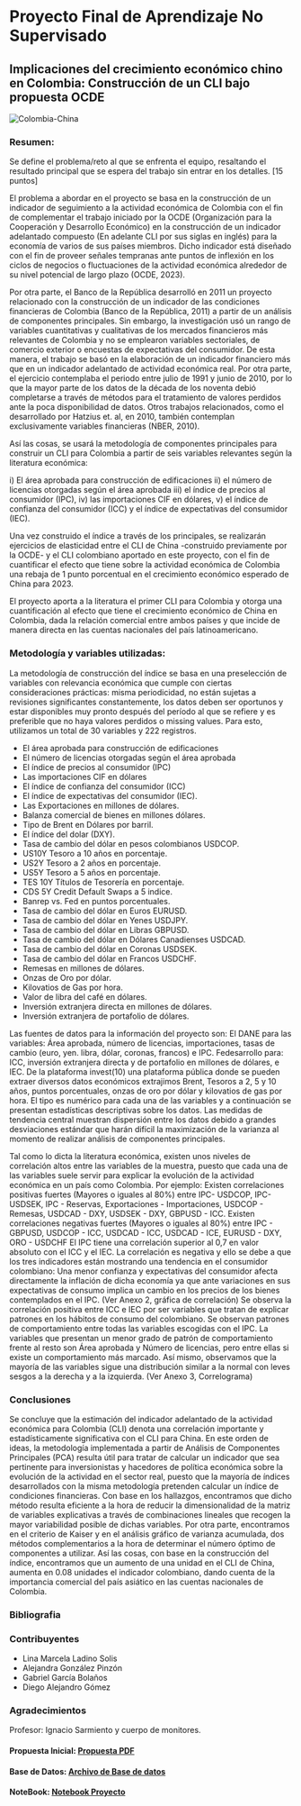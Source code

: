# Proyecto Final de Aprendizaje No Supervisado
## Implicaciones del crecimiento económico chino en Colombia: Construcción de un CLI bajo propuesta OCDE
![Colombia-China](https://tse3.mm.bing.net/th?id=OIP.C8eqQAjvo9lxY5gEnxca0wHaDM&pid=Api&P=0&h=180)

### Resumen:

Se define el problema/reto al que se enfrenta el equipo, resaltando el resultado principal que se espera del trabajo sin entrar en los detalles. [15 puntos]

El problema a abordar en el proyecto se basa en la construcción de un indicador de seguimiento a la actividad económica de Colombia con el fin de complementar el trabajo iniciado por la OCDE (Organización para la Cooperación y Desarrollo Económico) en la construcción de un indicador adelantado compuesto (En adelante CLI por sus siglas en inglés) para la economía de varios de sus países miembros. Dicho indicador está diseñado con el fin de proveer señales tempranas ante puntos de inflexión en los ciclos de negocios o fluctuaciones de la actividad económica alrededor de su nivel potencial de largo plazo (OCDE, 2023).

Por otra parte, el Banco de la República desarrolló en 2011 un proyecto relacionado con la construcción de un indicador de las condiciones financieras de Colombia (Banco de la República, 2011) a partir de un análisis de componentes principales. Sin embargo, la investigación usó un rango de variables cuantitativas y cualitativas de los mercados financieros más relevantes de Colombia y no se emplearon variables sectoriales, de comercio exterior o encuestas de expectativas del consumidor. De esta manera, el trabajo se basó en la elaboración de un indicador financiero más que en un indicador adelantado de actividad económica real. Por otra parte, el ejercicio contemplaba el periodo entre julio de 1991 y junio de 2010, por lo que la mayor parte de los datos de la década de los noventa debió completarse a través de métodos para el tratamiento de valores perdidos ante la poca disponibilidad de datos. Otros trabajos relacionados, como el desarrollado por Hatzius et. al, en 2010, también contemplan exclusivamente variables financieras (NBER, 2010).

Así las cosas, se usará la metodología de componentes principales para construir un CLI para Colombia a partir de seis variables relevantes según la literatura económica: 

i) El área aprobada para construcción de edificaciones
ii) el número de licencias otorgadas según el área aprobada
iii) el índice de precios al consumidor (IPC), 
iv) las importaciones CIF en dólares, 
v) el índice de confianza del consumidor (ICC) y el índice de expectativas del consumidor (IEC). 

Una vez construido el índice a través de los principales, se realizarán ejercicios de elasticidad entre el CLI de China -construido previamente por la OCDE- y el CLI colombiano aportado en este proyecto, con el fin de cuantificar el efecto que tiene sobre la actividad económica de Colombia una rebaja de 1 punto porcentual en el crecimiento económico esperado de China para 2023.

El proyecto aporta a la literatura el primer CLI para Colombia y otorga una cuantificación al efecto que tiene el crecimiento económico de China en Colombia, dada la relación comercial entre ambos países y que incide de manera directa en las cuentas nacionales del país latinoamericano.


### Metodología y variables utilizadas:

 La metodología de construcción del índice se basa en una preselección de variables con relevancia económica que cumple con ciertas consideraciones prácticas: misma periodicidad, no están sujetas a revisiones significantes constantemente, los datos deben ser oportunos y estar disponibles muy pronto después del período al que se refiere y es preferible que no haya valores perdidos o missing values. Para esto, utilizamos un total de 30 variables y 222 registros.

 - El área aprobada para construcción de edificaciones 
 - El número de licencias otorgadas según el área aprobada 
 - El índice de precios al consumidor (IPC)
 - Las importaciones CIF en dólares
 - El índice de confianza del consumidor (ICC)
 - El índice de expectativas del consumidor (IEC).  
 - Las Exportaciones en millones de dólares.
 - Balanza comercial de bienes en millones dólares.
 - Tipo de Brent en Dólares por barril.
 - El índice del dolar (DXY).
 - Tasa de cambio del dólar en pesos colombianos USDCOP.
 - US10Y Tesoro a 10 años en porcentaje.
 - US2Y Tesoro a 2 años en porcentaje.
 - US5Y Tesoro a 5 años en porcentaje.
 - TES 10Y Títulos de Tesorería en porcentaje.
 - CDS 5Y Credit Default Swaps a 5 indice. 
 - Banrep vs. Fed en puntos porcentuales.
 - Tasa de cambio del dólar en Euros EURUSD.
 - Tasa de cambio del dólar en Yenes USDJPY.
 - Tasa de cambio del dólar en Libras GBPUSD.
 - Tasa de cambio del dólar en Dólares Canadienses USDCAD.
 - Tasa de cambio del dólar en Coronas USDSEK.
 - Tasa de cambio del dólar en Francos USDCHF.
 - Remesas en millones de dólares.
 - Onzas de Oro por dólar.
 - Kilovatios de Gas por hora.
 - Valor de libra del café en dólares.
 - Inversión extranjera directa en millones de dólares.
 - Inversión extranjera de portafolio de dólares. 

Las fuentes de datos para la información del proyecto son: El DANE para las variables: Área aprobada, número de licencias, importaciones, tasas de cambio (euro, yen. libra, dólar, coronas, francos) e IPC. Fedesarrollo para: ICC, inversión extranjera directa y de portafolio en millones de dólares,  e IEC. De la plataforma invest(10) una plataforma pública donde se pueden extraer diversos datos económicos extrajimos Brent, Tesoros a 2, 5 y 10 años, puntos porcentuales, onzas de oro por dólar y kilovatios de gas por hora. El tipo es numérico para cada una de las variables y a continuación se presentan estadísticas descriptivas sobre los datos.
Las medidas de tendencia central muestran dispersión entre los datos debido a grandes desviaciones estándar que harán difícil la maximización de la varianza al momento de realizar análisis de componentes principales.

Tal como lo dicta la literatura económica, existen unos niveles de correlación altos entre las variables de la muestra, puesto que cada una de las variables suele servir para explicar la evolución de la actividad económica en un país como Colombia. Por ejemplo: Existen correlaciones positivas fuertes (Mayores o iguales al 80%) entre IPC- USDCOP, IPC- USDSEK, IPC - Reservas, Exportaciones - Importaciones, USDCOP - Remesas, USDCAD - DXY, USDSEK - DXY, GBPUSD - ICC. Existen correlaciones negativas fuertes (Mayores o iguales al 80%) entre  IPC - GBPUSD, USDCOP - ICC, USDCAD - ICC, USDCAD - ICE, EURUSD - DXY, ORO - USDCHF
El IPC tiene una correlación superior al 0,7 en valor absoluto con el ICC y el IEC. La correlación es negativa y ello se debe a que los tres indicadores están mostrando una tendencia en el consumidor colombiano: Una menor confianza y expectativas del consumidor afecta directamente la inflación de dicha economía ya que ante variaciones en sus expectativas de consumo implica un cambio en los precios de los bienes contemplados en el IPC. (Ver Anexo 2, gráfica de correlación)
Se observa la correlación positiva entre ICC e IEC por ser variables que tratan de explicar patrones en los hábitos de consumo del colombiano. Se observan patrones de comportamiento entre todas las variables escogidas con el IPC. La variables que presentan un menor grado de patrón de comportamiento frente al resto son Área aprobada y Número de licencias, pero entre ellas si existe un comportamiento más marcado. Así mismo, observamos que la mayoría de las variables sigue una distribución similar a la normal con leves sesgos a la derecha y a la izquierda. (Ver Anexo 3, Correlograma)


### Conclusiones

Se concluye que la estimación del indicador adelantado de la actividad económica para Colombia (CLI) denota una correlación importante y estadísticamente significativa con el CLI para China. En este orden de ideas, la metodología implementada a partir de Análisis de Componentes Principales (PCA) resulta útil para tratar de calcular un indicador que sea pertinente para inversionistas y hacedores de política económica sobre la evolución de la actividad en el sector real, puesto que la mayoría de índices desarrollados con la misma metodología pretenden calcular un índice de condiciones financieras. Con base en los hallazgos, encontramos que dicho método resulta eficiente a la hora de reducir la dimensionalidad de la matriz de variables explicativas a través de combinaciones lineales que recogen la mayor variabilidad posible de dichas variables. Por otra parte, encontramos en el criterio de Kaiser y en el análisis gráfico de varianza acumulada, dos métodos complementarios a la hora de determinar el número óptimo de componentes a utilizar. Así las cosas, con base en la construcción del índice, encontramos que un aumento de una unidad en el CLI de China, aumenta en 0.08 unidades el indicador colombiano, dando cuenta de la importancia comercial del país asiático en las cuentas nacionales de Colombia.

### Bibliografia



### Contribuyentes
* Lina Marcela Ladino Solis
* Alejandra González Pinzón
* Gabriel García Bolaños
* Diego Alejandro Gómez

### Agradecimientos
Profesor: Ignacio Sarmiento y cuerpo de monitores.

#### Propuesta Inicial: [Propuesta PDF](https://github.com/gabrielbga/AprendizajeNoSupervisado/blob/main/ProyectoFinal/Documento%20Informe%20Final.docx.pdf)

#### Base de Datos: [Archivo de Base de datos](https://github.com/gabrielbga/AprendizajeNoSupervisado/blob/main/ProyectoFinal/Entregable/BDD_.xlsx)

#### NoteBook: [Notebook Proyecto](https://github.com/gabrielbga/AprendizajeNoSupervisado/blob/main/ProyectoFinal/Entregable/Proyecto%20-%20Entrega%202%20V2.ipynb)
